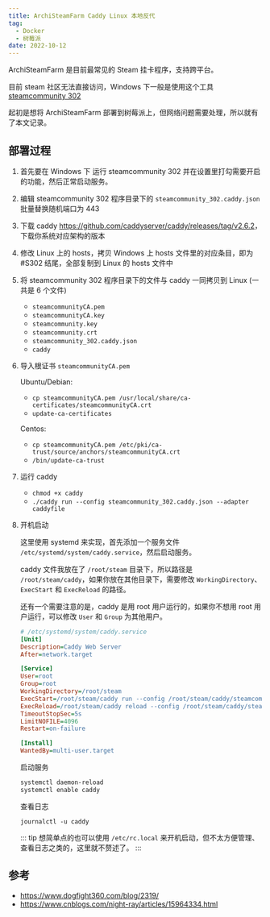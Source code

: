 ```yaml
---
title: ArchiSteamFarm Caddy Linux 本地反代
tag:
  - Docker
  - 树莓派
date: 2022-10-12
---
```


ArchiSteamFarm 是目前最常见的 Steam 挂卡程序，支持跨平台。

目前 steam 社区无法直接访问，Windows 下一般是使用这个工具 [steamcommunity 302](https://www.dogfight360.com/blog/686/)

起初是想将 ArchiSteamFarm 部署到树莓派上，但网络问题需要处理，所以就有了本文记录。

## 部署过程

1. 首先要在 Windows 下 运行 steamcommunity 302 并在设置里打勾需要开启的功能，然后正常启动服务。

2. 编辑 steamcommunity 302 程序目录下的 `steamcommunity_302.caddy.json` 批量替换随机端口为 443

3. 下载 caddy <https://github.com/caddyserver/caddy/releases/tag/v2.6.2>，下载你系统对应架构的版本

4. 修改 Linux 上的 hosts，拷贝 Windows 上 hosts 文件里的对应条目，即为 #S302 结尾，全部复制到 Linux 的 hosts 文件中

5. 将 steamcommunity 302 程序目录下的文件与 caddy 一同拷贝到 Linux (一共是 6 个文件)

   - `steamcommunityCA.pem`
   - `steamcommunityCA.key`
   - `steamcommunity.key`
   - `steamcommunity.crt`
   - `steamcommunity_302.caddy.json`
   - `caddy`

6. 导入根证书 `steamcommunityCA.pem`

   Ubuntu/Debian:

   - `cp steamcommunityCA.pem /usr/local/share/ca-certificates/steamcommunityCA.crt`
   - `update-ca-certificates`

   Centos:

   - `cp steamcommunityCA.pem /etc/pki/ca-trust/source/anchors/steamcommunityCA.crt`
   - `/bin/update-ca-trust`

7. 运行 caddy

   - `chmod +x caddy`
   - `./caddy run --config steamcommunity_302.caddy.json --adapter caddyfile`

8. 开机启动

   这里使用 systemd 来实现，首先添加一个服务文件 `/etc/systemd/system/caddy.service`，然后启动服务。

   caddy 文件我放在了 `/root/steam` 目录下，所以路径是 `/root/steam/caddy`，如果你放在其他目录下，需要修改 `WorkingDirectory`、`ExecStart` 和 `ExecReload` 的路径。

   还有一个需要注意的是，caddy 是用 root 用户运行的，如果你不想用 root 用户运行，可以修改 `User` 和 `Group` 为其他用户。

   ```ini
   # /etc/systemd/system/caddy.service
   [Unit]
   Description=Caddy Web Server
   After=network.target

   [Service]
   User=root
   Group=root
   WorkingDirectory=/root/steam
   ExecStart=/root/steam/caddy run --config /root/steam/caddy/steamcommunity_302.caddy.json --adapter caddyfile
   ExecReload=/root/steam/caddy reload --config /root/steam/caddy/steamcommunity_302.caddy.json --adapter caddyfile
   TimeoutStopSec=5s
   LimitNOFILE=4096
   Restart=on-failure

   [Install]
   WantedBy=multi-user.target
   ```

   启动服务

   ```bash
   systemctl daemon-reload
   systemctl enable caddy
   ```

   查看日志

   `journalctl -u caddy`

   ::: tip
   想简单点的也可以使用 `/etc/rc.local` 来开机启动，但不太方便管理、查看日志之类的，这里就不赘述了。
   :::

## 参考

- <https://www.dogfight360.com/blog/2319/>
- <https://www.cnblogs.com/night-ray/articles/15964334.html>
